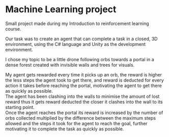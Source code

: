 Machine Learning project
===================================

Small project made during my Introduction to reinforcement learning course.  

Our task was to create an agent that can complete a task in a closed, 3D environment, using the C# language and Unity as the development environment.  

I chose my topic to be a little drone following orbs towards a portal in a dense forest created with invisible walls and trees for visuals.  

My agent gets rewarded every time it picks up an orb, the reward is higher the less steps the agent took to get there, and reward is deducted for every action it takes before reaching the portal, motivating the agent to get there as quickly as possible.  
The agent has been clashing into the walls to minimise the amount of lost reward thus it gets reward deducted the closer it clashes into the wall to its starting point.  
Once the agent reaches the portal its reward is increased by the number of orbs collected multiplied by the difference between the maximum steps allowed and the steps it took for the agent to reach the goal, further motivating it to complete the task as quickly as possible.
